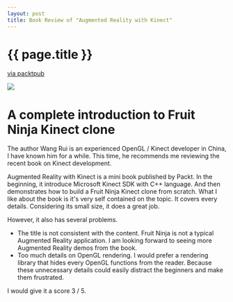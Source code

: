 ```yaml
---
layout: post
title: Book Review of "Augmented Reality with Kinect"
---
```


{{ page.title }}
================

[via packtpub][booklink]


![](https://raw.github.com/vinjn/vinjn.github.io/master/images/Augmented-Reality-with-Kinect.png)

# A complete introduction to Fruit Ninja Kinect clone #

The author Wang Rui is an experienced OpenGL / Kinect developer in China, I have known him for a while. This time, he recommends me reviewing the recent book on Kinect development.

Augmented Reality with Kinect is a mini book published by Packt. In the beginning, it introduce Microsoft Kinect SDK with C++ language. And then demonstrates how to build a Fruit Ninja Kinect clone from scratch. What I like about the book is it's very self contained on the topic. It covers every details. Considering its small size, it does a great job.

However, it also has several problems.
 * The title is not consistent with the content. Fruit Ninja is not a typical Augmented Reality application. I am looking forward to seeing more Augmented Reality demos from the book. 
 * Too much details on OpenGL rendering. I would prefer a rendering library that hides every OpenGL functions from the reader. Because these unnecessary details could easily distract the beginners and make them frustrated.

I would give it a score 3 / 5.

[booklink]: http://www.packtpub.com/augmented-reality-with-microsoft-kinect/book
